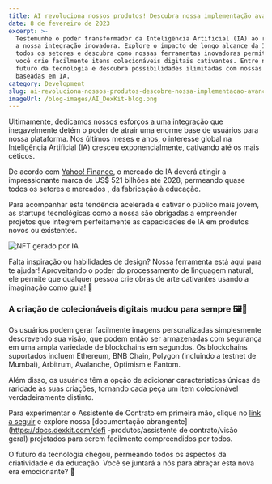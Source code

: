 ```yaml
---
title: AI revoluciona nossos produtos! Descubra nossa implementação avançada
date: 8 de fevereiro de 2023
excerpt: >-
  Testemunhe o poder transformador da Inteligência Artificial (IA) ao revelarmos
  a nossa integração inovadora. Explore o impacto de longo alcance da IA ​​em
  todos os setores e descubra como nossas ferramentas inovadoras permitem que
  você crie facilmente itens colecionáveis ​​digitais cativantes. Entre no
  futuro da tecnologia e descubra possibilidades ilimitadas com nossas soluções
  baseadas em IA.
category: Development
slug: ai-revoluciona-nossos-produtos-descobre-nossa-implementacao-avancada
imageUrl: /blog-images/AI_DexKit-blog.png
---
```

Ultimamente, [dedicamos nossos esforços a uma integração](https://twitter.com/dexkit/status/1622577246904123393) que inegavelmente detém o poder de atrair uma enorme base de usuários para nossa plataforma. Nos últimos meses e anos, o interesse global na Inteligência Artificial (IA) cresceu exponencialmente, cativando até os mais céticos.

De acordo com [Yahoo! Finance](https://finance.yahoo.com/news/worldwide-artificial-intelligence-ai-market-083600774.html), o mercado de IA deverá atingir a impressionante marca de US$ 521 bilhões até 2028, permeando quase todos os setores e mercados , da fabricação à educação.

Para acompanhar esta tendência acelerada e cativar o público mais jovem, as startups tecnológicas como a nossa são obrigadas a empreender projetos que integrem perfeitamente as capacidades de IA em produtos novos ou existentes.

![NFT gerado por IA](/blog-images/AI_NFT_piranha.png)

Falta inspiração ou habilidades de design? Nossa ferramenta está aqui para te ajudar! Aproveitando o poder do processamento de linguagem natural, ele permite que qualquer pessoa crie obras de arte cativantes usando a imaginação como guia! 🎨

### A criação de colecionáveis ​​digitais mudou para sempre 🖼🤖

Os usuários podem gerar facilmente imagens personalizadas simplesmente descrevendo sua visão, que podem então ser armazenadas com segurança em uma ampla variedade de blockchains em segundos. Os blockchains suportados incluem Ethereum, BNB Chain, Polygon (incluindo a testnet de Mumbai), Arbitrum, Avalanche, Optimism e Fantom.

Além disso, os usuários têm a opção de adicionar características únicas de raridade às suas criações, tornando cada peça um item colecionável verdadeiramente distinto.

Para experimentar o Assistente de Contrato em primeira mão, clique no [link a seguir](https://whitelabel-nft.dexkit.com/contract-wizard) e explore nossa [documentação abrangente](https://docs.dexkit.com/defi -produtos/assistente de contrato/visão geral) projetados para serem facilmente compreendidos por todos.

O futuro da tecnologia chegou, permeando todos os aspectos da criatividade e da educação. Você se juntará a nós para abraçar esta nova era emocionante? 👐
